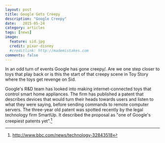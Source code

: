 ```yaml
---
layout: post
title: Google Gets Creepy
description: "Google Creepy"
date:   2015-05-24 
category: articles
tags: [news]
image:
  feature: sid.jpg
  credit: pixar-disney
  #creditlink: http://mademistakes.com
comments: false
---
```

In an odd turn of events Google has gone creepy/. Are we one step closer to toys that play back or is this the start of that creepy scene in Toy Story where the toys get revenge on Sid.

Google's R&D team has looked into making internet-connected toys that control smart home appliances.
The firm has published a patent that describes devices that would turn their heads towards users and listen to what they were saying, before sending commands to remote computer servers.
The three-year old patent was spotted recently by the legal technology firm SmartUp.
It described the proposal as "one of Google's creepiest patents yet".[^1]

[^1]: <http://www.bbc.com/news/technology-32843518>

